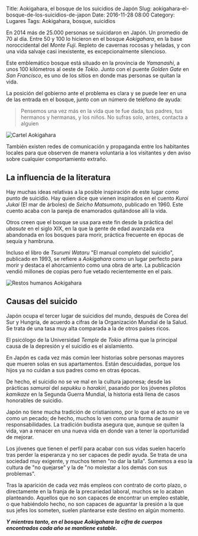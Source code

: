 Title: Aokigahara, el bosque de los suicidios de Japón
Slug: aokigahara-el-bosque-de-los-suicidios-de-japon
Date: 2016-11-28 08:00
Category: Lugares
Tags: Aokigahara, bosque, suicidios



En 2014 más de 25.000 personas se suicidaron en Japón. Un promedio de 70 al día. Entre 50 y 100 lo hicieron en el bosque *Aokigahara*, en la base noroccidental del *Monte Fuji*. Repleto de cavernas rocosas y heladas, y con una vida salvaje casi inexistente, es excepcionalmente silencioso.

Este emblemático bosque está situado en la provincia de *Yamanashi*, a unos 100 kilómetros al oeste de *Tokio*. Junto con el puente *Golden Gate* en *San Francisco*, es uno de los sitios en donde mas personas se quitan la vida.

La posición del gobierno ante el problema es clara y se puede leer en una de las entrada en el bosque, junto con un número de teléfono de ayuda:

> Pensemos una vez más en la vida que te fue dada, tus padres, tus hermanos y hermanas, y los niños. No sufras solo, antes, contacta a alguien

![Cartel Aokigahara]({static}/images/aokigahara_cartel.jpg)

También existen redes de comunicación y propaganda entre los habitantes locales para que observen de manera voluntaria a los visitantes y den aviso sobre cualquier comportamiento extraño.

## La influencia de la literatura

Hay muchas ideas relativas a la posible inspiración de este lugar como punto de suicidio. Hay quien dice que vienen inspirados en el cuento *Kuroi Jukai* (El mar de árboles) de *Seicho Matsumoto*, publicado en 1960. Este cuento acaba con la pareja de enamorados quitándose allí la vida.

Otros creen que el bosque se usa para este fin desde la práctica del *ubasute* en el siglo XIX, en la que la gente de edad avanzada era abandonada en los bosques para morir, práctica frecuente en épocas de sequía y hambruna.

Incluso el libro de *Tsurumi Wataru* "El manual completo del suicidio", publicado en 1993, se refiere a *Aokigahara* como un lugar perfecto para morir y destaca el ahorcamiento como una obra de arte. La publicación vendió millones de copias pero fue vetado recientemente en el país.

![Restos humanos Aokigahara]({static}/images/aokigahara_restos_humanos.jpg)

## Causas del suicido

Japón ocupa el tercer lugar de suicidios del mundo, después de Corea del Sur y Hungría, de acuerdo a cifras de la Organización Mundial de la Salud. Se trata de una tasa muy alta comparada a la de otros países ricos.

El psicólogo de la Universidad *Temple* de *Tokio* afirma que la principal causa de la depresión y el suicidio es el aislamiento.

En Japón es cada vez más común leer historias sobre personas mayores que mueren solas en sus apartamentos. Están descuidadas, porque los hijos ya no cuidan a sus padres como en otras épocas.

De hecho, el suicidio no se ve mal en la cultura japonesa; desde las prácticas *samurai* del *sepukku* o *harakiri*, pasando por los jóvenes pilotos *kamikaze* en la Segunda Guerra Mundial, la historia está llena de casos honorables de suicidio.

Japón no tiene mucha tradición de cristianismo, por lo que el acto no se ve como un pecado; de hecho, muchos lo ven como una forma de asumir responsabilidades. La tradición budista asegura que, aunque se quiten la vida, van a renacer en una nueva vida en donde van a tener la oportunidad de mejorar.

Los jóvenes que tienen el perfil para acabar con sus vidas suelen hacerlo tras perder la esperanza y no ser capaces de pedir ayuda. Se trata de una sociedad muy exigente, y muchos temen "no dar la talla". Sumemos a eso la cultura de "no quejarse" y la de "no molestar a los demás con sus problemas".

Tras la aparición de cada vez más empleos con contrato de corto plazo, o directamente en la franja de la precariedad laboral, muchos se lo acaban planteando. Aquellos que no son capaces de encontrar un empleo estable, o que habiéndolo hecho, no son capaces de aguantar la presión a la que sus jefes los someten, suelen plantearse este destino en algún momento.

***Y mientras tanto, en el bosque Aokigahara la cifra de cuerpos encontrados cada año se mantiene estable.***
